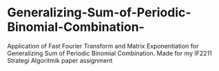 # Generalizing-Sum-of-Periodic-Binomial-Combination-
Application of Fast Fourier Transform and Matrix Exponentiation for Generalizing Sum of Periodic Binomial Combination. Made for my IF2211 Strategi Algoritmik paper assignment
